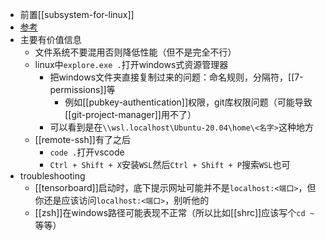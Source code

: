 - 前置[[subsystem-for-linux]]
- [参考](https://learn.microsoft.com/zh-cn/windows/wsl/setup/environment?source=recommendations)
- 主要有价值信息
  - 文件系统不要混用否则降低性能（但不是完全不行）
  - linux中`explore.exe .`打开windows式资源管理器
    - 把windows文件夹直接复制过来的问题：命名规则，分隔符，[[7-permissions]]等
      - 例如[[pubkey-authentication]]权限，git库权限问题（可能导致[[git-project-manager]]用不了）
    - 可以看到是在`\\wsl.localhost\Ubuntu-20.04\home\<名字>`这种地方
  - [[remote-ssh]]有了之后
    - `code .`打开vscode
    - `Ctrl + Shift + X`安装`WSL`然后`Ctrl + Shift + P`搜索`WSL`也可
- troubleshooting
  - [[tensorboard]]启动时，底下提示网址可能并不是`localhost:<端口>`，但你还是应该访问`localhost:<端口>`，别听他的
  - [[zsh]]在windows路径可能表现不正常（所以比如[[shrc]]应该写个`cd ~`等等）